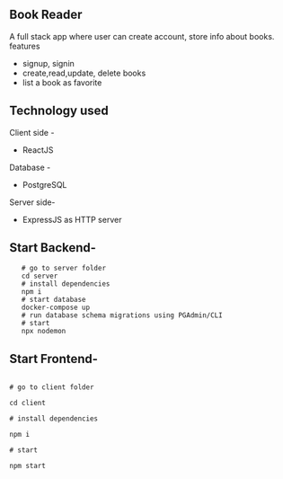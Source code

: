 ## Book Reader

A full stack app where user can create account, store info about books.
features

- signup, signin
- create,read,update, delete books
- list a book as favorite

## Technology used

Client side -

- ReactJS

Database -

- PostgreSQL

Server side-

- ExpressJS as HTTP server

## Start Backend-

```
   # go to server folder
   cd server
   # install dependencies
   npm i
   # start database
   docker-compose up
   # run database schema migrations using PGAdmin/CLI
   # start
   npx nodemon
```

## Start Frontend-

```

# go to client folder

cd client

# install dependencies

npm i

# start

npm start

```

